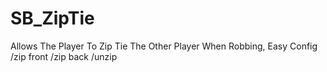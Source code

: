 # SB_ZipTie
Allows The Player To Zip Tie The Other Player When Robbing, Easy Config /zip front /zip back /unzip

